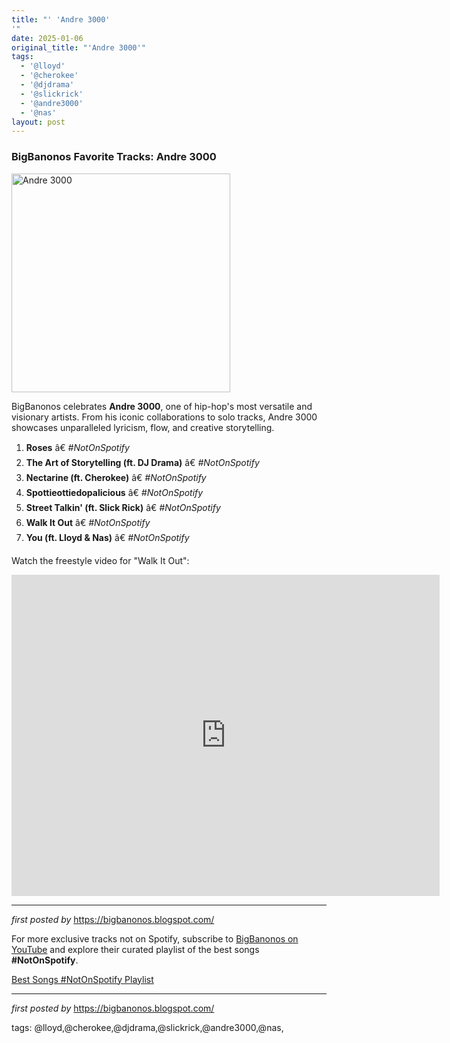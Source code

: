 ```yaml
---
title: "' 'Andre 3000'
'"
date: 2025-01-06
original_title: "'Andre 3000'"
tags:
  - '@lloyd'
  - '@cherokee'
  - '@djdrama'
  - '@slickrick'
  - '@andre3000'
  - '@nas'
layout: post
---
```

<h3>BigBanonos Favorite Tracks: Andre 3000</h3>
<div class="separator" > <a href="https://primarywave.com/wp-content/uploads/2022/05/Andre-3000-solo-e1576598264651.webp"> <img alt="Andre 3000" border="0" height="350" src="https://primarywave.com/wp-content/uploads/2022/05/Andre-3000-solo-e1576598264651.webp" /> </a>
</div> <p>BigBanonos celebrates <strong>Andre 3000</strong>, one of hip-hop's most versatile and visionary artists. From his iconic collaborations to solo tracks, Andre 3000 showcases unparalleled lyricism, flow, and creative storytelling.</p> <ol> <li><strong>Roses</strong> â€ <em>#NotOnSpotify</em></li> <li><strong>The Art of Storytelling (ft. DJ Drama)</strong> â€ <em>#NotOnSpotify</em></li> <li><strong>Nectarine (ft. Cherokee)</strong> â€ <em>#NotOnSpotify</em></li> <li><strong>Spottieottiedopalicious</strong> â€ <em>#NotOnSpotify</em></li> <li><strong>Street Talkin' (ft. Slick Rick)</strong> â€ <em>#NotOnSpotify</em></li> <li><strong>Walk It Out</strong> â€ <em>#NotOnSpotify</em></li> <li><strong>You (ft. Lloyd & Nas)</strong> â€ <em>#NotOnSpotify</em></li>
</ol> <p>Watch the freestyle video for "Walk It Out":</p>
<iframe width="685" height="514" src="https://www.youtube.com/embed/oCE5MwAMgNI" title="Andre 3000- Walk It Out (Freestyle)" frameborder="0" allow="accelerometer; autoplay; clipboard-write; encrypted-media; gyroscope; picture-in-picture; web-share" referrerpolicy="strict-origin-when-cross-origin" allowfullscreen></iframe> <hr />
<p><em>first posted by</em> <a href="https://bigbanonos.blogspot.com/" rel="noopener" target="_new">https://bigbanonos.blogspot.com/</a></p>


<!--Subscribe and Playlist Links-->
<div>
    <p>For more exclusive tracks not on Spotify, subscribe to <a href="https://www.youtube.com/@BigBanonos" target="_blank">BigBanonos on YouTube</a> and explore their curated playlist of the best songs <strong>#NotOnSpotify</strong>.</p>
    <p><a href="https://www.youtube.com/playlist?list=PLtuNtuTatqI0kFahUCbtbfenC_ET5O_tr" target="_blank">Best Songs #NotOnSpotify Playlist<br /></a></p></div>

<hr />

<p><em>first posted by</em> <a href="https://bigbanonos.blogspot.com/" rel="noopener" target="_new">https://bigbanonos.blogspot.com/</a></p>

<p>tags: @lloyd,@cherokee,@djdrama,@slickrick,@andre3000,@nas,</p>

